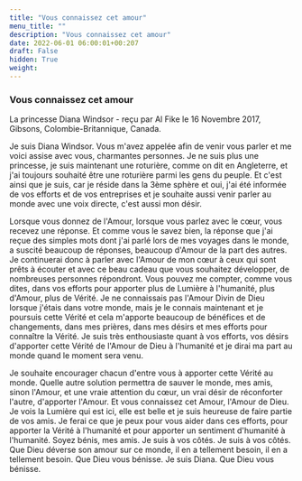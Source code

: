 ```yaml
---
title: "Vous connaissez cet amour"
menu_title: ""
description: "Vous connaissez cet amour"
date: 2022-06-01 06:00:01+00:207
draft: False
hidden: True
weight:
---
```

### Vous connaissez cet amour

La princesse Diana Windsor - reçu par Al Fike le 16 Novembre 2017, Gibsons, Colombie-Britannique, Canada.

Je suis Diana Windsor. Vous m'avez appelée afin de venir vous parler et me voici assise avec vous, charmantes personnes. Je ne suis plus une princesse, je suis maintenant une roturière, comme on dit en Angleterre, et j'ai toujours souhaité être une roturière parmi les gens du peuple. Et c'est ainsi que je suis, car je réside dans la 3ème sphère et oui, j'ai été informée de vos efforts et de vos entreprises et je souhaite aussi venir parler au monde avec une voix directe, c'est aussi mon désir.

Lorsque vous donnez de l'Amour, lorsque vous parlez avec le cœur, vous recevez une réponse. Et comme vous le savez bien, la réponse que j'ai reçue des simples mots dont j'ai parlé lors de mes voyages dans le monde, a suscité beaucoup de réponses, beaucoup d'Amour de la part des autres. Je continuerai donc à parler avec l'Amour de mon cœur à ceux qui sont prêts à écouter et avec ce beau cadeau que vous souhaitez développer, de nombreuses personnes répondront. Vous pouvez me compter, comme vous dites, dans vos efforts pour apporter plus de Lumière à l'humanité, plus d'Amour, plus de Vérité. Je ne connaissais pas l'Amour Divin de Dieu lorsque j'étais dans votre monde, mais je le connais maintenant et je poursuis cette Vérité et cela m'apporte beaucoup de bénéfices et de changements, dans mes prières, dans mes désirs et mes efforts pour connaître la Vérité. Je suis très enthousiaste quant à vos efforts, vos désirs d'apporter cette Vérité de l'Amour de Dieu à l'humanité et je dirai ma part au monde quand le moment sera venu.

Je souhaite encourager chacun d'entre vous à apporter cette Vérité au monde. Quelle autre solution permettra de sauver le monde, mes amis, sinon l'Amour, et une vraie attention du cœur, un vrai désir de réconforter l'autre, d'apporter l'Amour. Et vous connaissez cet Amour, l'Amour de Dieu. Je vois la Lumière qui est ici, elle est belle et je suis heureuse de faire partie de vos amis. Je ferai ce que je peux pour vous aider dans ces efforts, pour apporter la Vérité à l'humanité et pour apporter un sentiment d'humanité à l'humanité. Soyez bénis, mes amis. Je suis à vos côtés. Je suis à vos côtés. Que Dieu déverse son amour sur ce monde, il en a tellement besoin, il en a tellement besoin. Que Dieu vous bénisse. Je suis Diana. Que Dieu vous bénisse.
